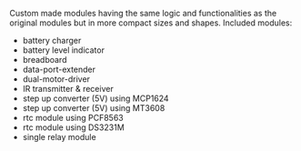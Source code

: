 Custom made modules having the same logic and functionalities as the original modules but in more compact sizes and shapes.
Included modules:
 - battery charger
 - battery level indicator
 - breadboard
 - data-port-extender
 - dual-motor-driver
 - IR transmitter & receiver
 - step up converter (5V) using MCP1624
 - step up converter (5V) using MT3608
 - rtc module using PCF8563
 - rtc module using DS3231M
 - single relay module
